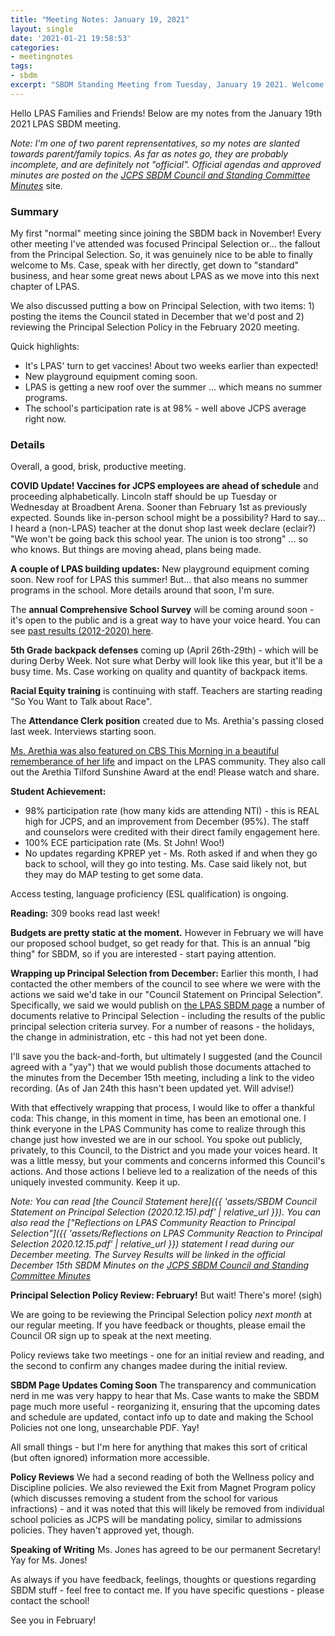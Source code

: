 ```yaml
---
title: "Meeting Notes: January 19, 2021"
layout: single
date: '2021-01-21 19:58:53'
categories:
- meetingnotes
tags:
- sbdm
excerpt: "SBDM Standing Meeting from Tuesday, January 19 2021. Welcome Ms. Case! Vaccines, student participation, principal selection wrap up, more."
---
```


Hello LPAS Families and Friends! Below are my notes from the January 19th 2021 LPAS SBDM meeting. 

*Note: I'm one of two parent reprensentatives, so my notes are slanted towards parent/family topics. As far as notes go, they are probably incomplete, and are definitely not "official". Official agendas and approved minutes are posted on the* [*JCPS SBDM Council and Standing Committee Minutes*](https://sppublic.jefferson.kyschools.us/sbdm/SitePages/Home.aspx) site.

### Summary ###
My first "normal" meeting since joining the SBDM back in November! Every other meeting I've attended was focused Principal Selection or... the fallout from the Principal Selection. So, it was genuinely nice to be able to finally welcome to Ms. Case, speak with her directly, get down to "standard" business, and hear some great news about LPAS as we move into this next chapter of LPAS. 

We also discussed putting a bow on Principal Selection, with two items: 1) posting the items the Council stated in December that we'd post and 2) reviewing the Principal Selection Policy in the February 2020 meeting.

Quick highlights:
* It's LPAS' turn to get vaccines! About two weeks earlier than expected!
* New playground equipment coming soon.
* LPAS is getting a new roof over the summer ... which means no summer programs.
* The school's participation rate is at 98% - well above JCPS average right now.

### Details ###
Overall, a good, brisk, productive meeting. 

**COVID Update! Vaccines for JCPS employees are ahead of schedule** and proceeding alphabetically. Lincoln staff should be up Tuesday or Wednesday at Broadbent Arena. Sooner than February 1st as previously expected. Sounds like in-person school might be a possibility? Hard to say... I heard a (non-LPAS) teacher at the donut shop last week declare (eclair?) "We won't be going back this school year. The union is too strong" ... so who knows. But things are moving ahead, plans being made.

**A couple of LPAS building updates:** New playground equipment coming soon. New roof for LPAS this summer! But... that also means no summer programs in the school. More details around that soon, I'm sure. 

The **annual Comprehensive School Survey** will be coming around soon - it's open to the public and is a great way to have your voice heard. You can see [past results (2012-2020) here](https://www.jefferson.kyschools.us/departments/data-management-research/comprehensive).

**5th Grade backpack defenses** coming up (April 26th-29th) - which will be during Derby Week. Not sure what Derby will look like this year, but it'll be a busy time. Ms. Case working on quality and quantity of backpack items.

**Racial Equity training** is continuing with staff. Teachers are starting reading "So You Want to Talk about Race".

The **Attendance Clerk position** created due to Ms. Arethia's passing closed last week. Interviews starting soon. 

[Ms. Arethia was also featured on CBS This Morning in a beautiful rememberance of her life](https://youtu.be/YF-h_921ZQk) and impact on the LPAS community. They also call out the Arethia Tilford Sunshine Award at the end! Please watch and share.

**Student Achievement:**
- 98% participation rate (how many kids are attending NTI) - this is REAL high for JCPS, and an improvement from December (95%). The staff and counselors were credited with their direct family engagement here.  
- 100% ECE participation rate (Ms. St John! Woo!)
- No updates regarding KPREP yet - Ms. Roth asked if and when they go back to school, will they go into testing. Ms. Case said likely not, but they may do MAP testing to get some data.

Access testing, language proficiency (ESL qualification) is ongoing.

**Reading:** 309 books read last week!

**Budgets are pretty static at the moment.** However in February we will have our proposed school budget, so get ready for that. This is an annual "big thing" for SBDM, so if you are interested - start paying attention.

**Wrapping up Principal Selection from December:**
Earlier this month, I had contacted the other members of the council to see where we were with the actions we said we'd take in our "Council Statement on Principal Selection". Specifically, we said we would publish on [the LPAS SBDM page](http://lincoln.jefferson.kyschools.us/groups/14915/site_based_decision_making_council_sbdm/sbdm) a number of documents relative to Principal Selection - including the results of the public principal selection criteria survey. For a number of reasons - the holidays, the change in administration, etc - this had not yet been done. 

I'll save you the back-and-forth, but ultimately I suggested (and the Council agreed with a "yay") that we would publish those documents attached to the minutes from the December 15th meeting, including a link to the video recording. (As of Jan 24th this hasn't been updated yet. Will advise!)

With that effectively wrapping that process, I would like to offer a thankful coda: This change, in this moment in time, has been an emotional one. I think everyone in the LPAS Community has come to realize through this change just how invested we are in our school. You spoke out publicly, privately, to this Council, to the District and you made your voices heard. It was a little messy, but your comments and concerns informed this Council's actions. And those actions I believe led to a realization of the needs of this uniquely invested community. Keep it up.

*Note: You can read [the Council Statement here]({{ 'assets/SBDM Council Statement on Principal Selection (2020.12.15).pdf' | relative_url }}). You can also read the ["Reflections on LPAS Community Reaction to Principal Selection"]({{ 'assets/Reflections on LPAS Community Reaction to Principal Selection 2020.12.15.pdf' | relative_url }}) statement I read during our December meeting. The Survey Results will be linked in the official December 15th SBDM Minutes on the [JCPS SBDM Council and Standing Committee Minutes](https://sppublic.jefferson.kyschools.us/sbdm/SitePages/Home.aspx)*

**Principal Selection Policy Review: February!**
But wait! There's more! (sigh) 

We are going to be reviewing the Principal Selection policy *next month* at our regular meeting. If you have feedback or thoughts, please email the Council OR sign up to speak at the next meeting. 

Policy reviews take two meetings - one for an initial review and reading, and the second to confirm any changes madee during the initial review.

**SBDM Page Updates Coming Soon**
The transparency and communication nerd in me was very happy to hear that Ms. Case wants to make the SBDM page much more useful - reorganizing it, ensuring that the upcoming dates and schedule are updated, contact info up to date and making the School Policies not one long, unsearchable PDF. Yay!

All small things - but I'm here for anything that makes this sort of critical (but often ignored) information more accessible.

**Policy Reviews**
We had a second reading of both the Wellness policy and Discipline policies. We also reviewed the Exit from Magnet Program policy (which discusses removing a student from the school for various infractions) - and it was noted that this will likely be removed from individual school policies as JCPS will be mandating policy, similar to admissions policies. They haven't approved yet, though. 

**Speaking of Writing**
Ms. Jones has agreed to be our permanent Secretary! Yay for Ms. Jones!

As always if you have feedback, feelings, thoughts or questions regarding SBDM stuff - feel free to contact me. If you have specific questions - please contact the school!


See you in February!
